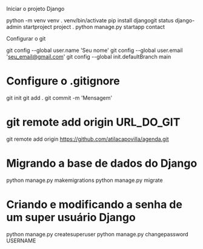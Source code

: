 Iniciar o projeto Django

python -m venv venv
. venv/bin/activate
pip install djangogit status
django-admin startproject project .
python manage.py startapp contact



Configurar o git

git config --global user.name 'Seu nome'
git config --global user.email 'seu_email@gmail.com'
git config --global init.defaultBranch main
# Configure o .gitignore
git init
git add .
git commit -m 'Mensagem'
# git remote add origin URL_DO_GIT
git remote add origin https://github.com/atilacapovilla/agenda.git

# Migrando a base de dados do Django

python manage.py makemigrations
python manage.py migrate

# Criando e modificando a senha de um super usuário Django

python manage.py createsuperuser
python manage.py changepassword USERNAME